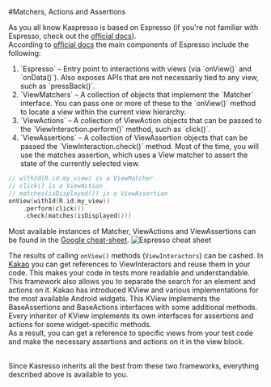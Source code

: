 #Matchers, Actions and Assertions

As you all know Kaspresso is based on Espresso (if you're not familiar with Espresso, check out the [official docs](https://developer.android.com/training/testing/espresso)).
<br>According to [official docs](https://developer.android.com/training/testing/espresso/basics) the main components of Espresso include the following:
<ol>
    <li>`Espresso` – Entry point to interactions with views (via `onView()` and `onData()`). Also exposes APIs that are not necessarily tied to any view, such as `pressBack()`.</li>
    <li>`ViewMatchers` – A collection of objects that implement the `Matcher<? super View>` interface. You can pass one or more of these to the `onView()` method to locate a view within the current view hierarchy.</li>
    <li>`ViewActions` – A collection of ViewAction objects that can be passed to the `ViewInteraction.perform()` method, such as `click()`.</li>
    <li>`ViewAssertions` – A collection of ViewAssertion objects that can be passed the `ViewInteraction.check()` method. Most of the time, you will use the matches assertion, which uses a View matcher to assert the state of the currently selected view.</li>
</ol>

```kotlin
// withId(R.id.my_view) is a ViewMatcher
// click() is a ViewAction
// matches(isDisplayed()) is a ViewAssertion
onView(withId(R.id.my_view))
    .perform(click())
    .check(matches(isDisplayed()))
```

Most available instances of Matcher, ViewActions and ViewAssertions can be found in the [Google cheat-sheet](https://developer.android.com/training/testing/espresso/cheat-sheet).
<img src="../Images/Matchers_actions_assertions/Espresso_cheat_sheet.png" alt="Espresso cheat sheet"/>

The results of calling `onView()` methods (`ViewInteractors`) can be cashed. In [Kakao](https://github.com/KakaoCup/Kakao) you can get references to ViewInteractors and reuse them in your code. This makes your code in tests more readable and understandable.
<br>This framework also allows you to separate the search for an element and actions on it. Kakao has introduced KView and various implementations for the most available Android widgets. This KView implements the BaseAssertions and BaseActions interfaces with some additional methods. Every inheritor of KView implements its own interfaces for assertions and actions for some widget-specific methods.
<br>As a result, you can get a reference to specific views from your test code and make the necessary assertions and actions on it in the view block.

<br>Since Kasresso inherits all the best from these two frameworks, everything described above is available to you.
